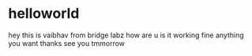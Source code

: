 # helloworld
hey this is vaibhav
from bridge labz 
how are u
is it working fine
anything you want
thanks
see you tmmorrow
